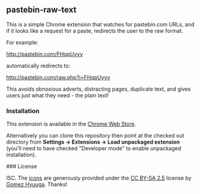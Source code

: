 ## pastebin-raw-text

This is a simple Chrome extension that watches for pastebin.com URLs, and
if it looks like a request for a paste, redirects the user to the raw
format.

For example:

<http://pastebin.com/FHqpUyyv>

automatically redirects to:

<http://pastebin.com/raw.php?i=FHqpUyyv>

This avoids obnoxious adverts, distracting pages, duplicate text, and gives
users just what they need - the plain text!

### Installation

This extension is available in the [Chrome Web
Store](https://chrome.google.com/webstore/detail/pastebin-raw-text/madpgppmbhecemnaicfpkokbookighmg).

Alternatively you can clone this repository then point at the checked out
directory from __Settings -> Extensions -> Load unpackaged extension__ (you'll
need to have checked "Developer mode" to enable unpackaged installation).

### License

ISC.  The
[icons](http://www.softicons.com/system-icons/hycons-icon-theme-by-gomez-hyuuga/mimetypes-text-plain-icon)
are generously provided under the [CC BY-SA
2.5](http://creativecommons.org/licenses/by-sa/2.5/) license by [Gomez
Hyuuga](http://www.softicons.com/designers/gomez-hyuuga).  Thanks!
